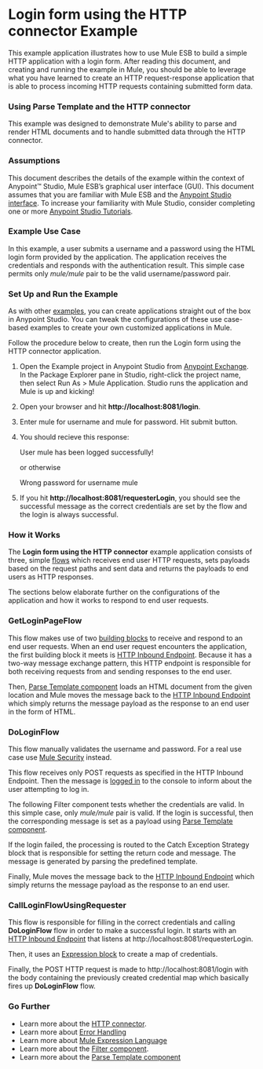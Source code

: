 # Login form using the HTTP connector Example

This example application illustrates how to use Mule ESB to build a simple HTTP application with a login form. After reading this document, and creating and running the example in Mule, you should be able to leverage what you have learned to create an HTTP request-response application that is able to process incoming HTTP requests containing submitted form data.

### Using Parse Template and the HTTP connector

This example was designed to demonstrate Mule's ability to parse and render HTML documents and to handle submitted data through the HTTP connector.

### Assumptions

This document describes the details of the example within the context of Anypoint™ Studio, Mule ESB’s graphical user interface (GUI). This document assumes that you are familiar with Mule ESB and the [Anypoint Studio interface](http://www.mulesoft.org/documentation/display/current/Anypoint+Studio+Essentials). To increase your familiarity with Mule Studio, consider completing one or more [Anypoint Studio Tutorials](http://www.mulesoft.org/documentation/display/current/Basic+Studio+Tutorial).

### Example Use Case

In this example, a user submits a username and a password using the HTML login form provided by the application. The application receives the credentials and responds with the authentication result. This simple case permits only *mule/mule* pair to be the valid username/password pair.

### Set Up and Run the Example

As with other [examples](https://www.mulesoft.com/exchange#!/?types=example), you can create applications straight out of the box in Anypoint Studio. You can tweak the configurations of these use case-based examples to create your own customized applications in Mule.

Follow the procedure below to create, then run the Login form using the HTTP connector application.

1. Open the Example project in Anypoint Studio from [Anypoint Exchange](http://www.mulesoft.org/documentation/display/current/The+Library). In the Package Explorer pane in Studio, right-click the project name, then select Run As > Mule Application. Studio runs the application and Mule is up and kicking!
1. Open your browser and hit **http://localhost:8081/login**.
2. Enter mule for username and mule for password. Hit submit button. 
1. You should recieve this response:

	User mule has been logged successfully! 

     or otherwise 

	Wrong password for username mule 

2. If you hit **http://localhost:8081/requesterLogin**, you should see the successful message as the correct credentials are set by the flow and the login is always successful.

### How it Works

The **Login form using the HTTP connector** example application consists of three, simple [flows](http://www.mulesoft.org/documentation/display/current/Mule+Application+Architecture) which receives end user HTTP requests, sets payloads based on the request paths and sent data and returns the payloads to end users as HTTP responses.

The sections below elaborate further on the configurations of the application and how it works to respond to end user requests.

### GetLoginPageFlow

This flow makes use of two [building blocks](http://www.mulesoft.org/documentation/display/current/Elements+in+a+Mule+Flow) to receive and respond to an end user requests. When an end user request encounters the application, the first building block it meets is [HTTP Inbound Endpoint](http://www.mulesoft.org/documentation/display/current/HTTP+Connector). Because it has a two-way message exchange pattern, this HTTP endpoint is responsible for both receiving requests from and sending responses to the end user.

Then, [Parse Template component](http://www.mulesoft.org/documentation/display/current/Parse+Template+Reference) loads an HTML document from the given location and Mule moves the message back to the [HTTP Inbound Endpoint](http://www.mulesoft.org/documentation/display/current/HTTP+Connector) which simply returns the message payload as the response to an end user in the form of HTML.

### DoLoginFlow

This flow manually validates the username and password. For a real use case use [Mule Security](http://www.mulesoft.org/documentation/display/current/Configuring+Security) instead.

This flow receives only POST requests as specified in the HTTP Inbound Endpoint. Then the message is [logged in](http://www.mulesoft.org/documentation/display/current/Logger+Component+Reference) to the console to inform about the user attempting to log in. 

The following Filter component tests whether the credentials are valid. In this simple case, only *mule/mule* pair is valid. If the login is successful, then the corresponding message is set as a payload using [Parse Template component](http://www.mulesoft.org/documentation/display/current/Parse+Template+Reference). 

If the login failed, the processing is routed to the Catch Exception Strategy block that is responsible for setting the return code and message. The message is generated by parsing the predefined template. 

Finally, Mule moves the message back to the [HTTP Inbound Endpoint](http://www.mulesoft.org/documentation/display/current/HTTP+Connector) which simply returns the message payload as the response to an end user.

### CallLoginFlowUsingRequester

This flow is responsible for filling in the correct credentials and calling **DoLoginFlow** flow in order to make a successful login. It starts with an [HTTP Inbound Endpoint](http://www.mulesoft.org/documentation/display/current/HTTP+Connector) that listens at http://localhost:8081/requesterLogin.

Then, it uses an [Expression block](http://www.mulesoft.org/documentation/display/current/Expression+Component+Reference) to create a map of credentials.

Finally, the POST HTTP request is made to http://localhost:8081/login with the body containing the previously created credential map which basically fires up **DoLoginFlow** flow.
  
### Go Further

- Learn more about the [HTTP connector](http://www.mulesoft.org/documentation/display/current/HTTP+Connector).
- Learn more about [Error Handling](http://www.mulesoft.org/documentation/display/current/Error+Handling)
- Learn more about [Mule Expression Language](http://www.mulesoft.org/documentation/display/current/Mule+Expression+Language+MEL) 
- Learn more about the [Filter component](http://www.mulesoft.org/documentation/display/current/Filters).
- Learn more about the [Parse Template component](http://www.mulesoft.org/documentation/display/current/Parse+Template+Reference)
